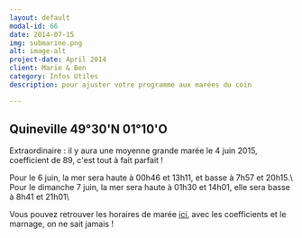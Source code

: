 ```yaml
---
layout: default
modal-id: 66
date: 2014-07-15
img: submarine.png
alt: image-alt
project-date: April 2014
client: Marie & Ben
category: Infos Utiles
description: pour ajuster votre programme aux marées du coin

---
```


## Quineville	49°30'N 01°10'O
Extraordinaire : il y aura une moyenne grande marée le 4 juin 2015, coefficient de 89, c'est tout à fait parfait !

Pour le 6 juin, la mer sera haute à 00h46 et 13h11, et basse à 7h57 et 20h15.\\
Pour le dimanche 7 juin, la mer sera haute à 01h30 et 14h01, elle sera basse à 8h41 et 21h01\\

Vous pouvez retrouver les horaires de marée [ici](http://marine.meteoconsult.fr/meteo-marine/quineville/horaires_maree_quineville_point__1058_6.php), avec les coefficients et le marnage, on ne sait jamais !
